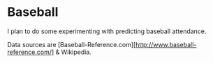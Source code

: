 # Baseball

I plan to do some experimenting with predicting baseball attendance.

Data sources are [Baseball-Reference.com][http://www.baseball-reference.com/] & Wikipedia.
